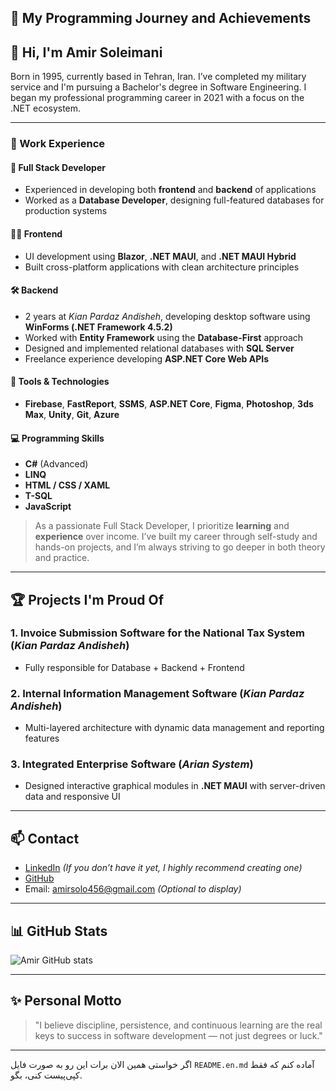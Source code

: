 
## 🚀 My Programming Journey and Achievements

## 👋 Hi, I'm **Amir Soleimani**

Born in 1995, currently based in Tehran, Iran. I’ve completed my military service and I'm pursuing a Bachelor's degree in Software Engineering. I began my professional programming career in 2021 with a focus on the .NET ecosystem.

---

### 💼 Work Experience

#### 🧠 Full Stack Developer

* Experienced in developing both **frontend** and **backend** of applications
* Worked as a **Database Developer**, designing full-featured databases for production systems

#### 👨‍💻 Frontend

* UI development using **Blazor**, **.NET MAUI**, and **.NET MAUI Hybrid**
* Built cross-platform applications with clean architecture principles

#### 🛠 Backend

* 2 years at *Kian Pardaz Andisheh*, developing desktop software using **WinForms (.NET Framework 4.5.2)**
* Worked with **Entity Framework** using the **Database-First** approach
* Designed and implemented relational databases with **SQL Server**
* Freelance experience developing **ASP.NET Core Web APIs**

#### 🧰 Tools & Technologies

* **Firebase**, **FastReport**, **SSMS**, **ASP.NET Core**, **Figma**, **Photoshop**, **3ds Max**, **Unity**, **Git**, **Azure**

#### 💻 Programming Skills

* **C#** (Advanced)
* **LINQ**
* **HTML / CSS / XAML**
* **T-SQL**
* **JavaScript**

> As a passionate Full Stack Developer, I prioritize **learning** and **experience** over income. I’ve built my career through self-study and hands-on projects, and I’m always striving to go deeper in both theory and practice.

---

## 🏆 Projects I'm Proud Of

### 1. Invoice Submission Software for the National Tax System (*Kian Pardaz Andisheh*)

* Fully responsible for Database + Backend + Frontend

### 2. Internal Information Management Software (*Kian Pardaz Andisheh*)

* Multi-layered architecture with dynamic data management and reporting features

### 3. Integrated Enterprise Software (*Arian System*)

* Designed interactive graphical modules in **.NET MAUI** with server-driven data and responsive UI

---

## 📫 Contact

* [LinkedIn](https://www.linkedin.com/in/amirsolo456) *(If you don’t have it yet, I highly recommend creating one)*
* [GitHub](https://github.com/amirsolo456)
* Email: [amirsolo456@gmail.com](mailto:amirsolo456@gmail.com) *(Optional to display)*

---

## 📊 GitHub Stats

![Amir GitHub stats](https://github-readme-stats.vercel.app/api?username=amirsolo456\&show_icons=true\&theme=dracula)

---

## ✨ Personal Motto

> "I believe discipline, persistence, and continuous learning are the real keys to success in software development — not just degrees or luck."

---

اگر خواستی همین الان برات این رو به صورت فایل `README.en.md` آماده کنم که فقط کپی‌پیست کنی، بگو.
